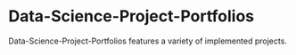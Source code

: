 # Data-Science-Project-Portfolios
Data-Science-Project-Portfolios features a variety of implemented projects.
